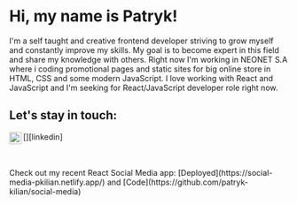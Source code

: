 # Hi, my name is Patryk!

I'm a self taught and creative frontend developer striving to grow myself and constantly improve my skills. My goal is to become expert in this field and share my knowledge with others. Right now I'm working in NEONET S.A where i coding promotional pages and static sites for big online store in HTML, CSS and some modern JavaScript. I love working with React and JavaScript and I'm seeking for React/JavaScript developer role right now.

## Let's stay in touch:

[<img align="left" alt="Patryk Kilian | LinkedIn" width="22px" src="https://cdn.jsdelivr.net/npm/simple-icons@v3/icons/linkedin.svg" />][linkedin]

<br />
<br />
Check out my recent React Social Media app: [Deployed](https://social-media-pkilian.netlify.app/) and [Code](https://github.com/patryk-kilian/social-media)
